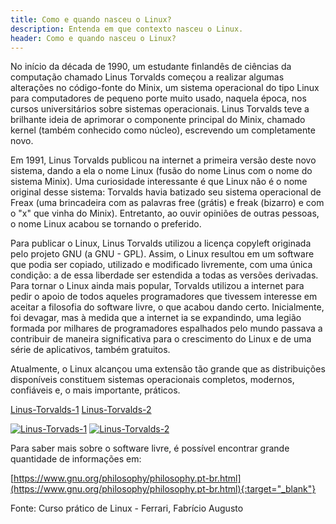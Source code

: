 ```yaml
---
title: Como e quando nasceu o Linux?
description: Entenda em que contexto nasceu o Linux.
header: Como e quando nasceu o Linux?
---
```


No início da década de 1990, um estudante finlandês de ciências da computação chamado Linus Torvalds começou a realizar algumas alterações no código-fonte do Minix, um sistema operacional do tipo Linux para computadores de pequeno porte muito usado, naquela época, nos cursos universitários sobre sistemas operacionais.
Linus Torvalds teve a brilhante ideia de aprimorar o componente principal do Minix, chamado kernel (também conhecido como núcleo), escrevendo um completamente novo.

Em 1991, Linus Torvalds publicou na internet a primeira versão deste novo sistema, dando a ela o nome Linux (fusão do nome Linus com o nome do sistema Minix). Uma curiosidade interessante é que Linux não é o nome original desse sistema: Torvalds havia batizado seu sistema operacional de Freax (uma brincadeira com as palavras
free (grátis) e freak (bizarro) e com o "x" que vinha do Minix). Entretanto, ao ouvir opiniões de outras pessoas, o nome Linux acabou se tornando o preferido.

Para publicar o Linux, Linus Torvalds utilizou a licença copyleft originada pelo projeto GNU (a GNU - GPL). Assim, o Linux resultou em um software que podia ser copiado, utilizado e modificado livremente, com uma única condição: a de essa liberdade ser estendida a todas as versões derivadas. 
Para tornar o Linux ainda mais popular, Torvalds utilizou a internet para pedir o apoio de todos aqueles programadores que tivessem interesse em aceitar a filosofia do software livre, o que acabou dando certo. Inicialmente, foi devagar, mas à medida que a internet ia se expandindo, uma legião formada por milhares de programadores espalhados pelo mundo passava a contribuir de maneira significativa para o crescimento do Linux e de uma série de aplicativos, também gratuitos.

Atualmente, o Linux alcançou uma extensão tão grande que as distribuições disponíveis constituem sistemas operacionais completos, modernos, confiáveis e, o mais importante, práticos.

[Linus-Torvalds-1](https://raw.githubusercontent.com/JubittLinux/jubittlinux.github.io/master/img/linus-torvalds-1.jpg)
[Linus-Torvalds-2](https://raw.githubusercontent.com/JubittLinux/jubittlinux.github.io/master/img/linus-torvalds-2.jpg)

[![Linus-Torvads-1](https://raw.githubusercontent.com/JubittLinux/jubittlinux.github.io/master/img/linus-torvalds-1.jpg)](https://raw.githubusercontent.com/JubittLinux/jubittlinux.github.io/master/img/linus-torvalds-1.jpg)
[![Linus-Torvalds-2](https://raw.githubusercontent.com/JubittLinux/jubittlinux.github.io/master/img/linus-torvalds-2.jpg)](https://raw.githubusercontent.com/JubittLinux/jubittlinux.github.io/master/img/linus-torvalds-2.jpg)


Para saber mais sobre o software livre, é possível encontrar grande quantidade de informações em:

[https://www.gnu.org/philosophy/philosophy.pt-br.html](https://www.gnu.org/philosophy/philosophy.pt-br.html){:target="_blank"}

Fonte: Curso prático de Linux - Ferrari, Fabrício Augusto 
